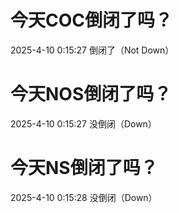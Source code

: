 # 今天COC倒闭了吗？

2025-4-10 0:15:27 倒闭了（Not Down）

# 今天NOS倒闭了吗？

2025-4-10 0:15:27 没倒闭（Down）

# 今天NS倒闭了吗？

2025-4-10 0:15:28 没倒闭（Down）

